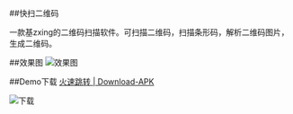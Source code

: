 ##快扫二维码

一款基zxing的二维码扫描软件。可扫描二维码，扫描条形码，解析二维码图片，生成二维码。

##效果图
![效果图](https://img.alicdn.com/imgextra/i1/94332045/TB2iXWynFXXXXbaXpXXXXXXXXXX_!!94332045.png)


##Demo下载
[火速跳转 | Download-APK](http://pkg3.fir.im/a0e7ad03f2b8d12a0b1fdfceb7313ee321ba8786.apk?attname=qrcodescanner-fr.apk_1.0.apk)

![下载](http://firimg.fir.im/655566eaee3fb90472e51199b762984deca28812?imageView2/0/w/426/h/240)